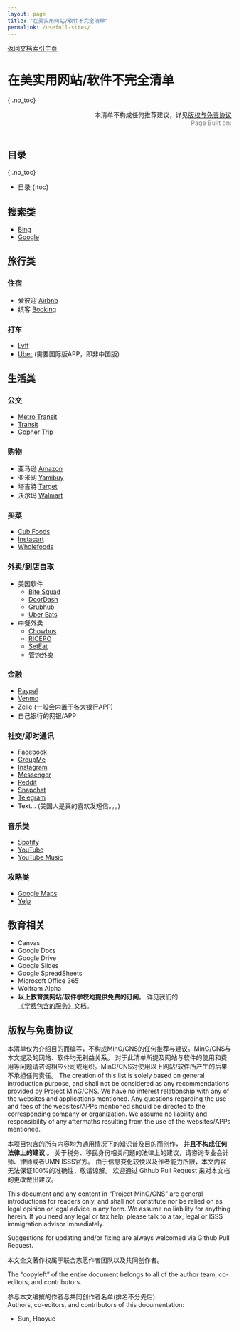```yaml
---
layout: page
title: "在美实用网站/软件不完全清单"
permalink: /usefull-sites/
---
```


<div>
<a href="http://www.mingcns.org">返回文档索引主页</a>
</div>

# 在美实用网站/软件不完全清单
{:.no_toc}

<div align="right">
本清单不构成任何推荐建议，详见<a href="#版权与免责协议">版权与免责协议</a><br>
<div style="color: grey">
Page Built on:
<i><script type="text/javascript"> document.write(document.lastModified); </script></i>
</div>
</div><br>

## 目录
{:.no_toc}

* 目录
{:toc}


## 搜索类
  * [Bing](https://www.bing.com/)
  * [Google](https://www.google.com/)

## 旅行类

### 住宿
  * 爱彼迎 [Airbnb](https://www.airbnb.com/)
  * 缤客 [Booking](https://www.booking.com/)

### 打车
  * [Lyft](https://www.lyft.com/)
  * [Uber](https://www.uber.com/) (需要国际版APP，即非中国版)

## 生活类

### 公交
  * [Metro Transit](https://www.uber.com/)
  * [Transit](https://transitapp.com/)
  * [Gopher Trip](https://www.pts.umn.edu/bus/gophertrip)

### 购物

  * 亚马逊 [Amazon](https://www.amazon.com/)
  * 亚米网 [Yamibuy](https://www.yamibuy.com/zh)
  * 塔吉特 [Target](https://www.target.com/)
  * 沃尔玛 [Walmart](https://www.walmart.com/)

### 买菜

  * [Cub Foods](https://www.cub.com/)
  * [Instacart](https://www.instacart.com/)
  * [Wholefoods](https://www.wholefoodsmarket.com/)

### 外卖/到店自取

  * 美国软件
    * [Bite Squad](https://www.bitesquad.com/)
    * [DoorDash](https://www.doordash.com/)
    * [Grubhub](https://www.grubhub.com/)
    * [Uber Eats](https://www.ubereats.com/en-US/)
  * 中餐外卖
    * [Chowbus](https://www.chowbus.com/)
    * [RICEPO](https://www.ricepo.com/)
    * [SetEat](https://www.linkedin.com/company/seteat)
    * [管饱外卖](http://www.guanbaousa.com/)

### 金融

  * [Paypal](https://www.paypal.com/us/home)
  * [Venmo](https://venmo.com/)
  * [Zelle](https://www.zellepay.com/) (一般会内置于各大银行APP)
  * 自己银行的网银/APP

### 社交/即时通讯

  * [Facebook](https://www.facebook.com/)
  * [GroupMe](https://groupme.com/en-US/)
  * [Instagram](https://www.instagram.com/)
  * [Messenger](https://www.messenger.com/)
  * [Reddit](https://www.reddit.com/)
  * [Snapchat](https://www.snapchat.com/)
  * [Telegram](https://telegram.org/)
  * Text... (美国人是真的喜欢发短信。。。)

### 音乐类

  * [Spotify](https://www.spotify.com/us/)
  * [YouTube](https://www.youtube.com/)
  * [YouTube Music](https://music.youtube.com/)

### 攻略类

  * [Google Maps](https://www.google.com/maps/)
  * [Yelp](https://www.yelp.com/)

## 教育相关

  * Canvas
  * Google Docs
  * Google Drive
  * Google Slides
  * Google SpreadSheets
  * Microsoft Office 365
  * Wolfram Alpha
  * **以上教育类网站/软件学校均提供免费的订阅**。 详见我们的[《学费包含的服务》](https://www.mingcns.org/service-included-in-tuition/)文档。


## 版权与免责协议
本清单仅为介绍目的而编写，不构成MinG/CNS的任何推荐与建议。MinG/CNS与本文提及的网站、软件均无利益关系。
对于此清单所提及网站与软件的使用和费用等问题请咨询相应公司或组织。MinG/CNS对使用以上网站/软件所产生的后果不承担任何责任。
The creation of this list is solely based on general introduction purpose,
and shall not be considered as any recommendations provided by Project MinG/CNS.
We have no interest relationship with any of the websites and applications mentioned.
Any questions regarding the use and fees of the websites/APPs mentioned should be directed to the corresponding company or organization.
We assume no liability and responsibility of any aftermaths resulting from the use of the websites/APPs mentioned.  

本项目包含的所有内容均为通用情况下的知识普及目的而创作， **并且不构成任何法律上的建议** 。
关于税务、移民身份相关问题的法律上的建议，请咨询专业会计师、律师或者UMN ISSS官方。
由于信息变化较快以及作者能力所限，本文内容无法保证100%的准确性，敬请谅解。
欢迎通过 Github Pull Request 来对本文档的更改做出建议。

This document and any content in “Project MinG/CNS” are general introductions for readers only,
and shall not constitute nor be relied on as legal opinion or legal advice in any form.
We assume no liability for anything herein.
If you need any legal or tax help, please talk to a tax, legal or ISSS immigration advisor immediately.

Suggestions for updating and/or fixing are always welcomed via Github Pull Request.

本文全文著作权属于联合志愿作者团队以及共同创作者。

The “copyleft” of the entire document belongs to all of the author team, co-editors, and contributors.  

参与本文编撰的作者与共同创作者名单(排名不分先后):  
Authors, co-editors, and contributors of this documentation:

* Sun, Haoyue

